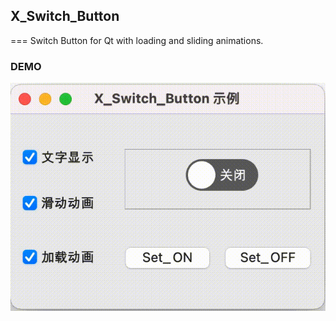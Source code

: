 ## X_Switch_Button
=== 
Switch Button for Qt with loading and sliding animations.

### DEMO 
![img](https://github.com/jixianliu1234/X_Switch_Button/blob/main/x_switch_button.gif)
